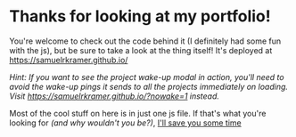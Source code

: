 # Thanks for looking at my portfolio!

You're welcome to check out the code behind it (I definitely had some fun with the js), but be sure to take a look at the thing itself! It's deployed at https://samuelrkramer.github.io/

_Hint: If you want to see the project wake-up modal in action, you'll need to avoid the wake-up pings it sends to all the projects immediately on loading. Visit https://samuelrkramer.github.io/?nowake=1 instead._

Most of the cool stuff on here is in just one js file. If that's what you're looking for _(and why wouldn't you be?)_, [I'll save you some time](https://github.com/samuelrkramer/samuelrkramer.github.io/blob/main/assets/js/custom.js)
